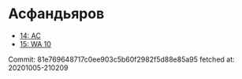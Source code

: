 # Асфандьяров
- [14: AC](14.md)
- [15: WA 10](15.md)

Commit: 81e769648717c0ee903c5b60f2982f5d88e85a95
 fetched at: 20201005-210209
